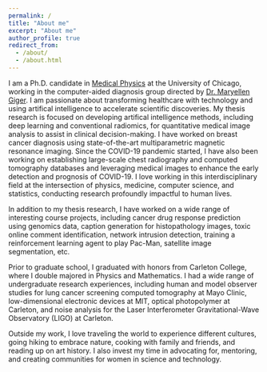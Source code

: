 ```yaml
---
permalink: /
title: "About me"
excerpt: "About me"
author_profile: true
redirect_from: 
  - /about/
  - /about.html
---
```


I am a Ph.D. candidate in [Medical Physics](https://medphys.uchicago.edu) at the University of Chicago, working in the computer-aided diagnosis group directed by [Dr. Maryellen Giger](https://radiology.uchicago.edu/faculty/maryellen-l-giger-phd). I am passionate about transforming healthcare with technology and using artifical intelligence to accelerate scientific discoveries. My thesis research is focused on developing artifical intelligence methods, including deep learning and conventional radiomics, for quantitative medical image analysis to assist in clinical decision-making. I have worked on breast cancer diagnosis using state-of-the-art multiparametric magnetic resonance imaging. Since the COVID-19 pandemic started, I have also been working on establishing large-scale chest radiography and computed tomography databases and leveraging medical images to enhance the early detection and prognosis of COVID-19. I love working in this interdisciplinary field at the intersection of physics, medicine, computer science, and statistics, conducting research profoundly impactful to human lives. 

In addition to my thesis research, I have worked on a wide range of interesting course projects, including cancer drug response prediction using genomics data, caption generation for histopathology images, toxic online comment identification, network intrusion detection, training a reinforcement learning agent to play Pac-Man, satellite image segmentation, etc.

Prior to graduate school, I graduated with honors from Carleton College, where I double majored in Physics and Mathematics. I had a wide range of undergraduate research experiences, including human and model observer studies for lung cancer screening computed tomography at Mayo Clinic, low-dimensional electronic devices at MIT, optical photopolymer at Carleton, and noise analysis for the Laser Interferometer Gravitational-Wave Observatory (LIGO) at Carleton.

Outside my work, I love traveling the world to experience different cultures, going hiking to embrace nature, cooking with family and friends, and reading up on art history. I also invest my time in advocating for, mentoring, and creating communities for women in science and technology.
